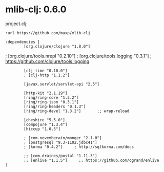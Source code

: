 
# mlib-clj: 0.6.0


project.clj:

    :url https://github.com/maxp/mlib-clj

    :dependencies [
            [org.clojure/clojure "1.8.0"]
;            [org.clojure/tools.nrepl "0.2.10"]
;            [org.clojure/tools.logging "0.3.1"] ; https://github.com/clojure/tools.logging

            [clj-time "0.10.0"]
            ; [clj-http "1.1.2"]

            [javax.servlet/servlet-api "2.5"]

            [http-kit "2.1.19"]
            [ring/ring-core "1.3.2"]        
            [ring/ring-json "0.3.1"]        
            [ring/ring-headers "0.1.3"]
            [ring/ring-devel "1.3.2"]       ;; wrap-reload

            [cheshire "5.5.0"]
            [compojure "1.3.4"]
            [hiccup "1.0.5"]

            ; [com.novemberain/monger "2.1.0"]
            ; [postgresql "9.3-1102.jdbc41"]
            ; [korma "0.4.2"]     ; http://sqlkorma.com/docs

            ;; [com.draines/postal "1.11.3"]
            ;; [enlive "1.1.5"]     ;; https://github.com/cgrand/enlive
    ]
